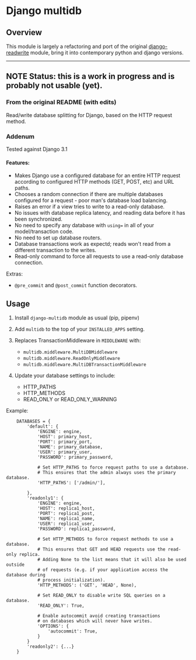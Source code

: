 # Django multidb
## Overview
This module is largely a refactoring and port of the original 
[django-readwrite](https://github.com/apnarm/django-readwrite) module, bring it into contemporary python and django 
versions.

---
**NOTE**
Status: this is a work in progress and is probably not usable (yet).
---

### From the original README (with edits)
Read/write database splitting for Django, based on the HTTP request method.

### Addenum
Tested against Django 3.1

#### Features:
* Makes Django use a configured database for an entire
  HTTP request according to configured HTTP methods
  (GET, POST, etc) and URL paths.
* Chooses a random connection if there are multiple
  databases configured for a request - poor man's
  database load balancing.
* Raises an error if a view tries to write to a
  read-only database.
* No issues with database replica latency,
  and reading data before it has been synchronized.
* No need to specify any database with `using=`
  in all of your model/transaction code.
* No need to set up database routers.
* Database transactions work as expectd;
  reads won't read from a different transaction
  to the writes.
* Read-only command to force all requests to use a
  read-only database connection.

Extras:
* `@pre_commit` and `@post_commit` function decorators.

## Usage

1. Install `django-multidb` module as usual (pip, pipenv)

2. Add `multidb` to the top of your `INSTALLED_APPS` setting.

3. Replaces TransactionMiddleware in `MIDDLEWARE` with:
    * `multidb.middleware.MultiDBMiddleware`
    * `multidb.middleware.ReadOnlyMiddleware`
    * `multidb.middleware.MultiDBTransactionMiddleware`

4. Update your database settings to include:
    * HTTP_PATHS
    * HTTP_METHODS
    * READ_ONLY or READ_ONLY_WARNING

Example:
```
    DATABASES = {
        'default': {
            'ENGINE': engine,
            'HOST': primary_host,
            'PORT': primary_port,
            'NAME': primary_database,
            'USER': primary_user,
            'PASSWORD': primary_password,

            # Set HTTP_PATHS to force request paths to use a database.
            # This ensures that the admin always uses the primary database.
            'HTTP_PATHS': ['/admin/'],

        },
        'readonly1': {
            'ENGINE': engine,
            'HOST': replica1_host,
            'PORT': replica1_post,
            'NAME': replica1_name,
            'USER': replica1_user,
            'PASSWORD': replica1_password,

            # Set HTTP_METHODS to force request methods to use a database.
            # This ensures that GET and HEAD requests use the read-only replica.
            # Adding None to the list means that it will also be used outside
            # of requests (e.g. if your application access the database during
            # process initialization).
            'HTTP_METHODS': ('GET', 'HEAD', None),

            # Set READ_ONLY to disable write SQL queries on a database.
            'READ_ONLY': True,

            # Enable autocommit avoid creating transactions
            # on databases which will never have writes.
            'OPTIONS': {
                'autocommit': True,
            }
        }
        'readonly2': {...}
    }
```
